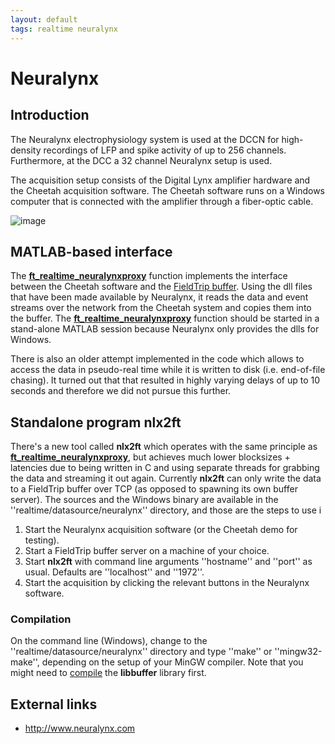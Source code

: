 ```yaml
---
layout: default
tags: realtime neuralynx
---
```


# Neuralynx

## Introduction

The Neuralynx electrophysiology system is used at the DCCN for high-density recordings of LFP and spike activity of up to 256 channels. Furthermore, at the DCC a 32 channel Neuralynx setup is used. 

The acquisition setup consists of the Digital Lynx amplifier hardware and the Cheetah acquisition software. The Cheetah software runs on a Windows computer that is connected with the amplifier through a fiber-optic cable.

![image](/media/development/realtime/digital_lynx_16sx-front.png@300)
## MATLAB-based interface

The **[ft_realtime_neuralynxproxy](/reference/ft_realtime_neuralynxproxy)** function implements the interface between the Cheetah software and the [FieldTrip buffer](/development/realtime/buffer). Using the dll files that have been made available by Neuralynx, it reads the data and event streams over the network from the Cheetah system and copies them into the buffer. The **[ft_realtime_neuralynxproxy](/reference/ft_realtime_neuralynxproxy)** function should be started in a stand-alone MATLAB session because Neuralynx only provides the dlls for Windows. 

There is also an older attempt implemented in the code which allows to access the data in pseudo-real time while it is written to disk (i.e. end-of-file chasing). It turned out that that resulted in highly varying delays of up to 10 seconds and therefore we did not pursue this further. 

## Standalone program nlx2ft

There's a new tool called **nlx2ft** which operates with the same principle as **[ft_realtime_neuralynxproxy](/reference/ft_realtime_neuralynxproxy)**, but achieves much lower blocksizes + latencies due to being written in C and using separate threads for grabbing the data and streaming it out again. Currently **nlx2ft** can only write the data to a FieldTrip buffer over TCP (as opposed to spawning its own buffer server). The sources and the Windows binary are available in the ''realtime/datasource/neuralynx'' directory, and those are the steps to use i

 1.  Start the Neuralynx acquisition software (or the Cheetah demo for testing).
 2.  Start a FieldTrip buffer server on a machine of your choice.
 3.  Start **nlx2ft** with command line arguments ''hostname'' and ''port'' as usual. Defaults are ''localhost'' and ''1972''.
 4.  Start the acquisition by clicking the relevant buttons in the Neuralynx software.

### Compilation

On the command line (Windows), change to the ''realtime/datasource/neuralynx'' directory and type ''make'' or ''mingw32-make'',
depending on the setup of your MinGW compiler. Note that you might need to [compile](/development/realtime/buffer) the **libbuffer** library first.

## External links

*  http://www.neuralynx.com
